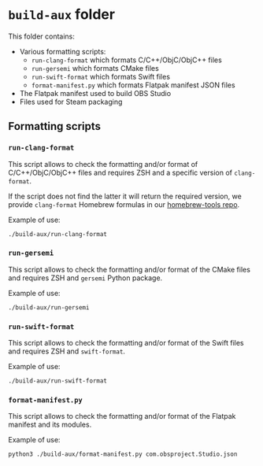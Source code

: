 # `build-aux` folder

This folder contains:
- Various formatting scripts:
  - `run-clang-format` which formats C/C++/ObjC/ObjC++ files
  - `run-gersemi` which formats CMake files
  - `run-swift-format` which formats Swift files
  - `format-manifest.py` which formats Flatpak manifest JSON files
- The Flatpak manifest used to build OBS Studio
- Files used for Steam packaging


## Formatting scripts

### `run-clang-format`

This script allows to check the formatting and/or format of C/C++/ObjC/ObjC++ files and requires ZSH and a specific version of `clang-format`.

If the script does not find the latter it will return the required version, we provide `clang-format` Homebrew formulas in our [homebrew-tools repo](https://github.com/obsproject/homebrew-tools/).

Example of use:
```sh
./build-aux/run-clang-format
```

### `run-gersemi`

This script allows to check the formatting and/or format of the CMake files and requires ZSH and `gersemi` Python package.

Example of use:
```sh
./build-aux/run-gersemi
```

### `run-swift-format`

This script allows to check the formatting and/or format of the Swift files and requires ZSH and `swift-format`.

Example of use:
```sh
./build-aux/run-swift-format
```

### `format-manifest.py`

This script allows to check the formatting and/or format of the Flatpak manifest and its modules.

Example of use:
```sh
python3 ./build-aux/format-manifest.py com.obsproject.Studio.json
```
